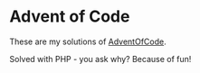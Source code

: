 # Advent of Code

These are my solutions of [AdventOfCode](https://adventofcode.com).  

Solved with PHP - you ask why? Because of fun!

